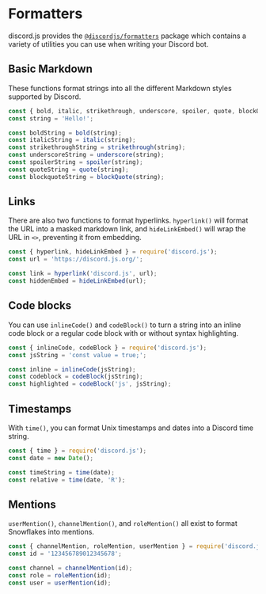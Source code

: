 # Formatters

discord.js provides the [`@discordjs/formatters`](https://github.com/discordjs/discord.js/tree/14.8.0/packages/formatters) package which contains a variety of utilities you can use when writing your Discord bot.

## Basic Markdown

These functions format strings into all the different Markdown styles supported by Discord.

```js
const { bold, italic, strikethrough, underscore, spoiler, quote, blockQuote } = require('discord.js');
const string = 'Hello!';

const boldString = bold(string);
const italicString = italic(string);
const strikethroughString = strikethrough(string);
const underscoreString = underscore(string);
const spoilerString = spoiler(string);
const quoteString = quote(string);
const blockquoteString = blockQuote(string);
```

## Links

There are also two functions to format hyperlinks. `hyperlink()` will format the URL into a masked markdown link, and `hideLinkEmbed()` will wrap the URL in `<>`, preventing it from embedding.

```js
const { hyperlink, hideLinkEmbed } = require('discord.js');
const url = 'https://discord.js.org/';

const link = hyperlink('discord.js', url);
const hiddenEmbed = hideLinkEmbed(url);
```

## Code blocks

You can use `inlineCode()` and `codeBlock()` to turn a string into an inline code block or a regular code block with or without syntax highlighting.

```js
const { inlineCode, codeBlock } = require('discord.js');
const jsString = 'const value = true;';

const inline = inlineCode(jsString);
const codeblock = codeBlock(jsString);
const highlighted = codeBlock('js', jsString);
```

## Timestamps

With `time()`, you can format Unix timestamps and dates into a Discord time string.

```js
const { time } = require('discord.js');
const date = new Date();

const timeString = time(date);
const relative = time(date, 'R');
```

## Mentions

`userMention()`, `channelMention()`, and `roleMention()` all exist to format Snowflakes into mentions.

```js
const { channelMention, roleMention, userMention } = require('discord.js');
const id = '123456789012345678';

const channel = channelMention(id);
const role = roleMention(id);
const user = userMention(id);
```
